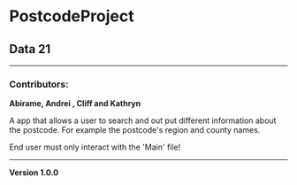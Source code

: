 # PostcodeProject

## Data 21

---
### Contributors:

**Abirame, Andrei , Cliff and Kathryn**

A app that allows a user to search and out put different information about the postcode.
For example the postcode's region and county names.

End user must only interact with the 'Main' file!

---

**Version 1.0.0**
